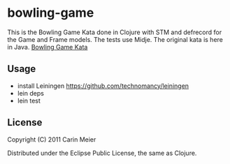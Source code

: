 # bowling-game

This is the Bowling Game Kata done in Clojure with STM and defrecord for the Game and Frame models. The tests use Midje.  The original kata is here in Java. [Bowling Game Kata]( http://butunclebob.com/ArticleS.UncleBob.TheBowlingGameKata)

## Usage

* install Leiningen <https://github.com/technomancy/leiningen>
* lein deps
* lein test


## License

Copyright (C) 2011 Carin Meier

Distributed under the Eclipse Public License, the same as Clojure.
